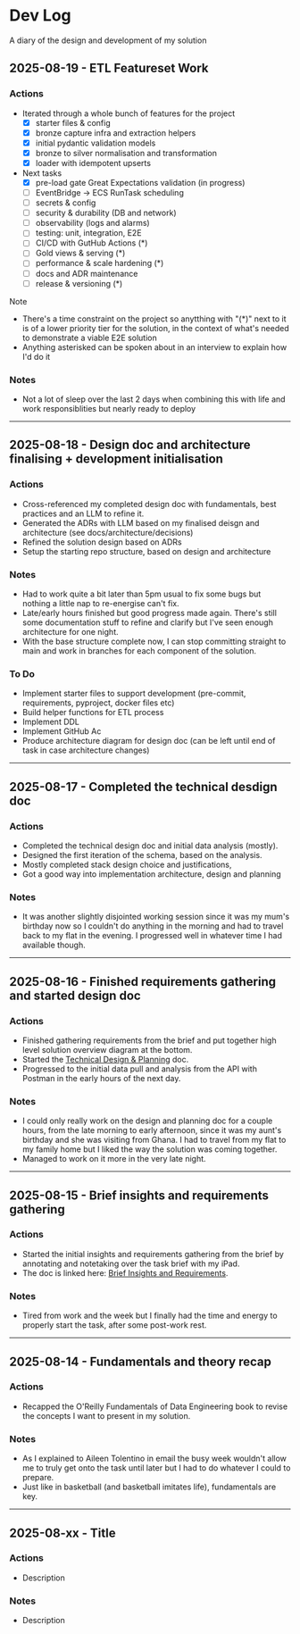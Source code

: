 # Dev Log

A diary of the design and development of my solution

## 2025-08-19 - ETL Featureset Work

### Actions

- Iterated through a whole bunch of features for the project
  - [x] starter files & config
  - [x] bronze capture infra and extraction helpers
  - [x] initial pydantic validation models
  - [x] bronze to silver normalisation and transformation
  - [x] loader with idempotent upserts
- Next tasks
  - [x] pre-load gate Great Expectations validation (in progress)
  - [ ] EventBridge -> ECS RunTask scheduling
  - [ ] secrets & config
  - [ ] security & durability (DB and network)
  - [ ] observability (logs and alarms)
  - [ ] testing: unit, integration, E2E
  - [ ] CI/CD with GutHub Actions (*)
  - [ ] Gold views & serving (*)
  - [ ] performance & scale hardening (*)
  - [ ] docs and ADR maintenance
  - [ ] release & versioning (*)

> [!note]
>
> - There's a time constraint on the project so anytthing with "(*)" next to it is of a lower priority tier for the solution, in the context of what's needed to demonstrate a viable E2E solution
> - Anything asterisked can be spoken about in an interview to explain how I'd do it

### Notes

- Not a lot of sleep over the last 2 days when combining this with life and work responsiblities but nearly ready to deploy

---

## 2025-08-18 - Design doc and architecture finalising + development initialisation

### Actions

- Cross-referenced my completed design doc with fundamentals, best practices and an LLM to refine it.
- Generated the ADRs with LLM based on my finalised deisgn and architecture (see docs/architecture/decisions)
- Refined the solution design based on ADRs
- Setup the starting repo structure, based on design and architecture

### Notes

- Had to work quite a bit later than 5pm usual to fix some bugs but nothing a little nap to re-energise can't fix.
- Late/early hours finished but good progress made again. There's still some documentation stuff to refine and clarify but I've seen enough architecture for one night.
- With the base structure complete now, I can stop committing straight to main and work in branches for each component of the solution.

### To Do

- Implement starter files to support development (pre-commit, requirements, pyproject, docker files etc)
- Build helper functions for ETL process
- Implement DDL
- Implement GitHub Ac
- Produce architecture diagram for design doc (can be left until end of task in case architecture changes)

---

## 2025-08-17 - Completed the technical desdign doc

### Actions

- Completed the technical design doc and initial data analysis (mostly).
- Designed the first iteration of the schema, based on the analysis.
- Mostly completed stack design choice and justifications,
- Got a good way into implementation architecture, design and planning

### Notes

- It was another slightly disjointed working session since it was my mum's birthday now so I couldn't do anything in the morning and had to travel back to my flat in the evening. I progressed well in whatever time I had available though.

---

## 2025-08-16 - Finished requirements gathering and started design doc

### Actions

- Finished gathering requirements from the brief and put together high level solution overview diagram at the bottom.
- Started the [Technical Design & Planning]() doc.
- Progressed to the initial data pull and analysis from the API with Postman in the early hours of the next day.

### Notes

- I could only really work on the design and planning doc for a couple hours, from the late morning to early afternoon, since it was my aunt's birthday and she was visiting from Ghana. I had to travel from my flat to my family home but I liked the way the solution was coming together.
- Managed to work on it more in the very late night.

---

## 2025-08-15 - Brief insights and requirements gathering

### Actions

- Started the initial insights and requirements gathering from the brief by annotating and notetaking over the task brief with my iPad.
- The doc is linked here: [Brief Insights and Requirements](docs/Brief_Insights_and_Requirements.pdf).

### Notes

- Tired from work and the week but I finally had the time and energy to properly start the task, after some post-work rest.

---

## 2025-08-14 - Fundamentals and theory recap

### Actions

- Recapped the O'Reilly Fundamentals of Data Engineering book to revise the concepts I want to present in my solution.

### Notes

- As I explained to Aileen Tolentino in email the busy week wouldn't allow me to truly get onto the task until later but I had to do whatever I could to prepare.
- Just like in basketball (and basketball imitates life), fundamentals are key.

---

## 2025-08-xx - Title

### Actions

- Description

### Notes

- Description
